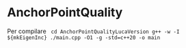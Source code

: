 # AnchorPointQuality

Per compilare 
<code>
cd AnchorPointQualityLucaVersion
g++ -w -I ${mkEigenInc} ./main.cpp -O1 -g -std=c++20 -o main
</code>
